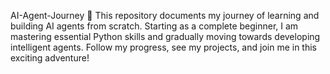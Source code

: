 AI-Agent-Journey 🚀
This repository documents my journey of learning and building AI agents from scratch. Starting as a complete beginner, I am mastering essential Python skills and gradually moving towards developing intelligent agents. Follow my progress, see my projects, and join me in this exciting adventure!
